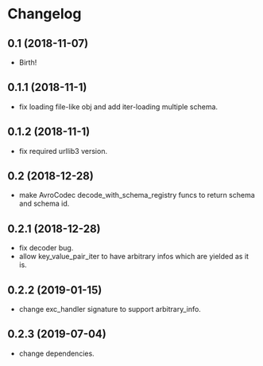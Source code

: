 Changelog
=========

0.1 (2018-11-07)
------------------
- Birth!

0.1.1 (2018-11-1)
------------------
- fix loading file-like obj and add iter-loading multiple schema.

0.1.2 (2018-11-1)
------------------
- fix required urllib3 version.

0.2 (2018-12-28)
----------------
- make AvroCodec decode_with_schema_registry funcs to return schema and schema id.

0.2.1 (2018-12-28)
------------------
- fix decoder bug.
- allow key_value_pair_iter to have arbitrary infos which are yielded as it is.

0.2.2 (2019-01-15)
------------------
- change exc_handler signature to support arbitrary_info.

0.2.3 (2019-07-04)
------------------
- change dependencies.
